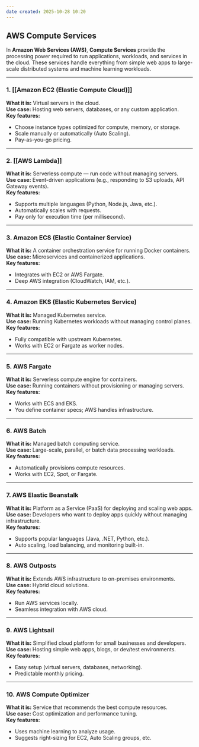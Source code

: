 ```yaml
---
date created: 2025-10-28 10:20
---
```


## AWS Compute Services

In **Amazon Web Services (AWS)**, **Compute Services** provide the processing power required to run applications, workloads, and services in the cloud. These services handle everything from simple web apps to large-scale distributed systems and machine learning workloads.

---

### 1. [[Amazon EC2 (Elastic Compute Cloud)]]

**What it is:** Virtual servers in the cloud.\
**Use case:** Hosting web servers, databases, or any custom application.\
**Key features:**

- Choose instance types optimized for compute, memory, or storage.
- Scale manually or automatically (Auto Scaling).
- Pay-as-you-go pricing.

---

### 2. [[AWS Lambda]]

**What it is:** Serverless compute — run code without managing servers.\
**Use case:** Event-driven applications (e.g., responding to S3 uploads, API Gateway events).\
**Key features:**

- Supports multiple languages (Python, Node.js, Java, etc.).
- Automatically scales with requests.
- Pay only for execution time (per millisecond).

---

### 3. Amazon ECS (Elastic Container Service)

**What it is:** A container orchestration service for running Docker containers.\
**Use case:** Microservices and containerized applications.\
**Key features:**

- Integrates with EC2 or AWS Fargate.
- Deep AWS integration (CloudWatch, IAM, etc.).

---

### 4. Amazon EKS (Elastic Kubernetes Service)

**What it is:** Managed Kubernetes service.\
**Use case:** Running Kubernetes workloads without managing control planes.\
**Key features:**

- Fully compatible with upstream Kubernetes.
- Works with EC2 or Fargate as worker nodes.

---

### 5. AWS Fargate

**What it is:** Serverless compute engine for containers.\
**Use case:** Running containers without provisioning or managing servers.\
**Key features:**

- Works with ECS and EKS.
- You define container specs; AWS handles infrastructure.

---

### 6. AWS Batch

**What it is:** Managed batch computing service.\
**Use case:** Large-scale, parallel, or batch data processing workloads.\
**Key features:**

- Automatically provisions compute resources.
- Works with EC2, Spot, or Fargate.

---

### 7. AWS Elastic Beanstalk

**What it is:** Platform as a Service (PaaS) for deploying and scaling web apps.\
**Use case:** Developers who want to deploy apps quickly without managing infrastructure.\
**Key features:**

- Supports popular languages (Java, .NET, Python, etc.).
- Auto scaling, load balancing, and monitoring built-in.

---

### 8. AWS Outposts

**What it is:** Extends AWS infrastructure to on-premises environments.\
**Use case:** Hybrid cloud solutions.\
**Key features:**

- Run AWS services locally.
- Seamless integration with AWS cloud.

---

### 9. AWS Lightsail

**What it is:** Simplified cloud platform for small businesses and developers.\
**Use case:** Hosting simple web apps, blogs, or dev/test environments.\
**Key features:**

- Easy setup (virtual servers, databases, networking).
- Predictable monthly pricing.

---

### 10. AWS Compute Optimizer

**What it is:** Service that recommends the best compute resources.\
**Use case:** Cost optimization and performance tuning.\
**Key features:**

- Uses machine learning to analyze usage.
- Suggests right-sizing for EC2, Auto Scaling groups, etc.
